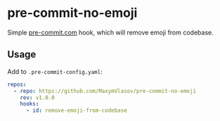 # pre-commit-no-emoji

Simple [pre-commit.com](https://pre-commit.com) hook, which will remove emoji from codebase.

## Usage

Add to `.pre-commit-config.yaml`:

```yaml
repos:
  - repo: https://github.com/MaxymVlasov/pre-commit-no-emoji
    rev: v1.0.0
    hooks:
      - id: remove-emoji-from-codebase
```

